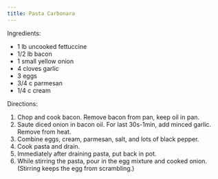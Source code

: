 ```yaml
---
title: Pasta Carbonara
---
```


Ingredients:
- 1 lb uncooked fettuccine
- 1/2 lb bacon
- 1 small yellow onion
- 4 cloves garlic
- 3 eggs
- 3/4 c parmesan
- 1/4 c cream

Directions:
1. Chop and cook bacon. Remove bacon from pan, keep oil in pan.
2. Saute diced onion in bacon oil. For last 30s-1min, add minced garlic. Remove
   from heat.
3. Combine eggs, cream, parmesan, salt, and lots of black pepper.
4. Cook pasta and drain.
5. Immediately after draining pasta, put back in pot.
6. While stirring the pasta, pour in the egg mixture and cooked onion.
   (Stirring keeps the egg from scrambling.)
